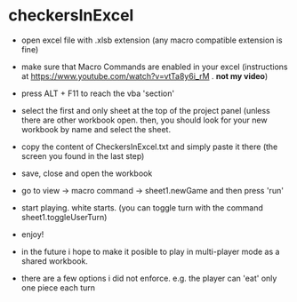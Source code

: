 # checkersInExcel
 - open excel file with .xlsb extension (any macro compatible extension is fine)
 - make sure that Macro Commands are enabled in your excel (instructions at https://www.youtube.com/watch?v=vtTa8y6i_rM . **not my video**)
 - press ALT + F11 to reach the vba 'section'
 - select the first and only sheet at the top of the project panel (unless there are other workbook open. then, you should look for your new workbook by name and select the sheet.
 - copy the content of CheckersInExcel.txt and simply paste it there (the screen you found in the last step)
 - save, close and open the workbook
 - go to view -> macro command -> sheet1.newGame and then press 'run'
 - start playing. white starts. (you can toggle turn with the command sheet1.toggleUserTurn)
 - enjoy!


 - in the future i hope to make it posible to play in multi-player mode as a shared workbook.
 - there are a few options i did not enforce. e.g. the player can 'eat' only one piece each turn

